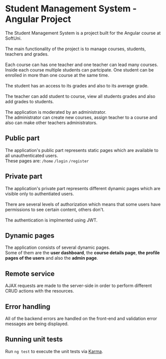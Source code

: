 # Student Management System - Angular Project

The Student Management System is a project built for the Angular course at SoftUni.
<br>
<br>
The main functionality of the project is to manage courses, students, teachers and grades.
<br>
<br>
Each course can has one teacher and one teacher can lead many courses.
<br>
Inside each course multiple students can partcipate. One student can be enrolled in more than one course at the same time.
<br>
<br>
The student has an access to its grades and also to its average grade.
<br>
<br>
The teacher can add student to course, view all students grades and also add grades to students.
<br>
<br>
The application is moderated by an administrator.
<br>
The administrator can create new courses, assign teacher to a course and also can make other teachers administrators.

## Public part

The application's public part represents static pages which are available to all unauthenticated users.
<br>
These pages are: ```/home``` ```/login``` ```/register```

## Private part

The application's private part represents different dynamic pages which are visible only to authentiated users.
<br>
<br>
There are several levels of authorization which means that some users have permissions to see certain content, others don't.
<br>
<br>
The authentication is implmented using JWT.

## Dynamic pages

The application consists of several dynamic pages.
<br>
Some of them are the **user dashboard**, the **course details page**, **the profile pages of the users** and also the **admin page**.

## Remote service

AJAX requests are made to the server-side in order to perform different CRUD actions with the resources.

## Error handling

All of the backend errors are handled on the front-end and validation error messages are being displayed.

## Running unit tests

Run `ng test` to execute the unit tests via [Karma](https://karma-runner.github.io).
